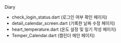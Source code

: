 Diary
- check_login_status.dart (로그인 여부 확인 페이지)
- detail_calendar_screen.dart (기록한 날짜 수정 페이지)
- heart_temperature.dart (온도 설정 및 일기 작성 페이지)
- Temper_Calendar.dart (캘린더 메인 페이지)

